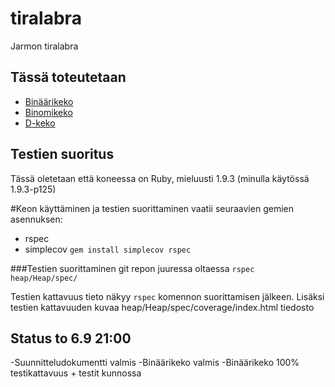 tiralabra
=========
Jarmon tiralabra

Tässä toteutetaan
-----------------
* [Binäärikeko](http://en.wikipedia.org/wiki/Binary_heap)
* [Binomikeko](http://en.wikipedia.org/wiki/Binomial_heap)
* [D-keko](http://en.wikipedia.org/wiki/D-ary_heap)

Testien suoritus
----------------
Tässä oletetaan että koneessa on Ruby, mieluusti 1.9.3 (minulla käytössä 1.9.3-p125)

#Keon käyttäminen ja testien suorittaminen vaatii seuraavien gemien asennuksen:
* rspec
* simplecov
`gem install simplecov rspec`

###Testien suorittaminen 
git repon juuressa oltaessa
`rspec heap/Heap/spec/`

Testien kattavuus tieto näkyy `rspec` komennon suorittamisen jälkeen.
Lisäksi testien kattavuuden kuvaa heap/Heap/spec/coverage/index.html tiedosto



Status to 6.9 21:00
-------------------
-Suunnitteludokumentti valmis
-Binäärikeko valmis
-Binäärikeko 100% testikattavuus + testit kunnossa


